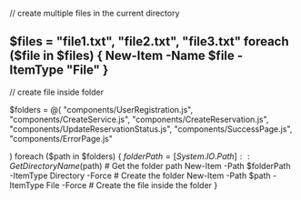 // create multiple files in the current directory

$files = "file1.txt", "file2.txt", "file3.txt"
foreach ($file in $files) {
New-Item -Name $file -ItemType "File"
}
------------------------
// create file inside folder


$folders = @(
"components/UserRegistration.js",
"components/CreateService.js",
"components/CreateReservation.js",
"components/UpdateReservationStatus.js",
"components/SuccessPage.js",
"components/ErrorPage.js"

)
foreach ($path in $folders) {
$folderPath = [System.IO.Path]::GetDirectoryName($path) # Get the folder path
New-Item -Path $folderPath -ItemType Directory -Force # Create the folder
New-Item -Path $path -ItemType File -Force # Create the file inside the folder
}
